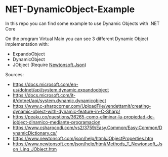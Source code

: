 # NET-DynamicObject-Example
In this repo you can find some example to use Dynamic Objects with .NET Core

On the program Virtual Main you can see 3 different Dynamic Object implementation with:

- ExpandoObject
- DynamicObject
- JObject (Require [Newtonsoft.Json](https://www.nuget.org/packages/Newtonsoft.Json/))

Sources:

- https://docs.microsoft.com/en-us/dotnet/api/system.dynamic.expandoobject
- https://docs.microsoft.com/it-it/dotnet/api/system.dynamic.dynamicobject
- https://www.c-sharpcorner.com/UploadFile/vendettamit/creating-dynamic-object-with-dynamic-feature-in-C-Sharp/
- https://peaku.co/questions/36265-como-eliminar-la-propiedad-de-jobject-dinamico-mediante-programacion
- https://www.csharpcodi.com/vs2/3759/Easy.Common/Easy.Common/DynamicDictionary.cs/
- https://www.newtonsoft.com/json/help/html/JObjectProperties.htm
- https://www.newtonsoft.com/json/help/html/Methods_T_Newtonsoft_Json_Linq_JObject.htm
